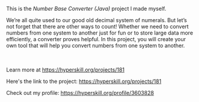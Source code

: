 This is the *Number Base Converter (Java)* project I made myself.


<p>We’re all quite used to our good old decimal system of numerals. But let’s not forget that there are other ways to count! Whether we need to convert numbers from one system to another just for fun or to store large data more efficiently, a converter proves helpful. In this project, you will create your own tool that will help you convert numbers from one system to another.</p><br/><br/>Learn more at <a href="https://hyperskill.org/projects/181?utm_source=ide&utm_medium=ide&utm_campaign=ide&utm_content=project-card">https://hyperskill.org/projects/181</a>

Here's the link to the project: https://hyperskill.org/projects/181

Check out my profile: https://hyperskill.org/profile/3603828